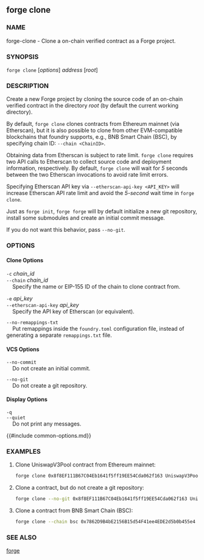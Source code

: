 ## forge clone

### NAME

forge-clone - Clone a on-chain verified contract as a Forge project.

### SYNOPSIS

``forge clone`` [*options*] *address* [*root*]

### DESCRIPTION

Create a new Forge project by cloning the source code of an on-chain verified contract in the directory *root* (by default the current working directory).

By default, `forge clone` clones contracts from Ethereum mainnet (via Etherscan), but it is also possible to clone from other EVM-compatible blockchains that foundry supports, e.g., BNB Smart Chain (BSC), by specifying chain ID: `--chain <ChainID>`.

Obtaining data from Etherscan is subject to rate limit. `forge clone` requires two API calls to Etherscan to collect source code and deployment information, respectively. By default, `forge clone` will wait for *5* seconds between the two Etherscan invocations to avoid rate limit errors. 

Specifying Etherscan API key via `--etherscan-api-key <API_KEY>` will increase Etherscan API rate limit and avoid the *5-second* wait time in `forge clone`.

Just as `forge init`, `forge forge` will by default initialize a new git repository, install some submodules and create an initial commit message.

If you do not want this behavior, pass `--no-git`.

### OPTIONS

#### Clone Options

`-c` *chain_id*  
`--chain` *chain_id*  
&nbsp;&nbsp;&nbsp;&nbsp;Specify the name or EIP-155 ID of the chain to clone contract from.

`-e` *api_key*  
`--etherscan-api-key` *api_key*  
&nbsp;&nbsp;&nbsp;&nbsp;Specify the API key of Etherscan (or equivalent).

`--no-remappings-txt`  
&nbsp;&nbsp;&nbsp;&nbsp;Put remappings inside the `foundry.toml` configuration file, instead of generating a separate `remappings.txt` file.

#### VCS Options

`--no-commit`  
&nbsp;&nbsp;&nbsp;&nbsp;Do not create an initial commit.

`--no-git`  
&nbsp;&nbsp;&nbsp;&nbsp;Do not create a git repository.

#### Display Options

`-q`  
`--quiet`  
&nbsp;&nbsp;&nbsp;&nbsp;Do not print any messages.

{{#include common-options.md}}

### EXAMPLES

1. Clone UniswapV3Pool contract from Ethereum mainnet:
    ```sh
    forge clone 0x8f8EF111B67C04Eb1641f5ff19EE54Cda062f163 UniswapV3Pool 
    ```

2. Clone a contract, but do not create a git repository:
    ```sh
    forge clone --no-git 0x8f8EF111B67C04Eb1641f5ff19EE54Cda062f163 UniswapV3Pool
    ```

3. Clone a contract from BNB Smart Chain (BSC):
    ```sh
    forge clone --chain bsc 0x7862D9B4bE2156B15d54F41ee4EDE2d5b0b455e4 UniswapV3Pool 
    ```

### SEE ALSO

[forge](./forge.md)
